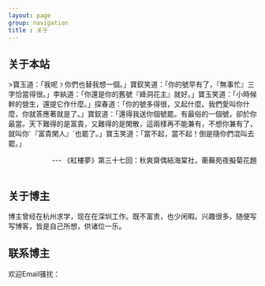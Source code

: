 ```yaml
---
layout: page
group: navigation
title : 关于
---
```

关于本站
---
<p/>   
>寶玉道：「我呢﹖你們也替我想一個。」寶釵笑道：「你的號早有了，『無事忙』三字恰當得很。」李紈道：「你還是你的舊號『絳洞花主』就好。」寶玉笑道：「小時候幹的營生，還提它作什麼。」探春道：「你的號多得很，又起什麼。我們愛叫你什麼，你就答應著就是了。」寶釵道：「還得我送你個號罷。有最俗的一個號，卻於你最當。天下難得的是富貴，又難得的是閑散，這兩樣再不能兼有，不想你兼有了，就叫你`『富貴閑人』`也罷了。」寶玉笑道：「當不起，當不起！倒是隨你們混叫去罷。」
    
<div style='text-align: right;'> --- 《紅樓夢》第三十七回：秋爽齋偶結海棠社，蘅蕪苑夜擬菊花題  </div>
<br/>
  
关于博主   
---
<p/>
博主曾经在杭州求学，现在在深圳工作。既不富贵，也少闲暇。兴趣很多，随便写写博客，皆是自己所想，供诸位一乐。   
<br/>

联系博主   
---
<p/>   
欢迎Email骚扰：<orangeprince88@gmail.com> 
<p/>   
